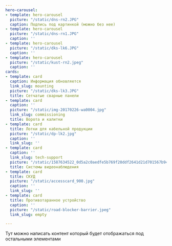 ```yaml
---
hero-carousel:
- template: hero-carousel
  picture: "/static/dns-rn2.JPG"
  caption: Подпись под картинкой (можно без нее)
- template: hero-carousel
  picture: "/static/dns-rn1.JPG"
  caption: ''
- template: hero-carousel
  picture: "/static/dks-lk6.JPG"
  caption: ''
- template: hero-carousel
  picture: "/static/kust-rn2.jpeg"
  caption: ''
cards:
- template: card
  caption: Информация обновляется
  link_slug: mounting
  picture: "/static/dks-lk3.JPG"
  title: Сетчатые сварные панели
- template: card
  caption: ''
  picture: "/static/img-20170226-wa0004.jpg"
  link_slug: commissioning
  title: Ворота и калитки
- template: card
  title: Лотки для кабельной продукции
  picture: "/static/dp-lk2.jpg"
  caption: ''
  link_slug: ''
- template: card
  caption: ''
  link_slug: tech-support
  picture: "/static/1587634522_0d5a2c0aedfe5b769f20ddf2641d21d701567b94_727.jpg"
  title: Системы видеонаблюдения
- template: card
  title: СКУД
  picture: "/static/accesscard_900.jpg"
  caption: ''
  link_slug: ''
- template: card
  title: Противотаранное устройство
  caption: ''
  picture: "/static/road-blocker-barrier.jpeg"
  link_slug: empty

---
```

Тут можно написать контент который будет отображаться под остальными элементами